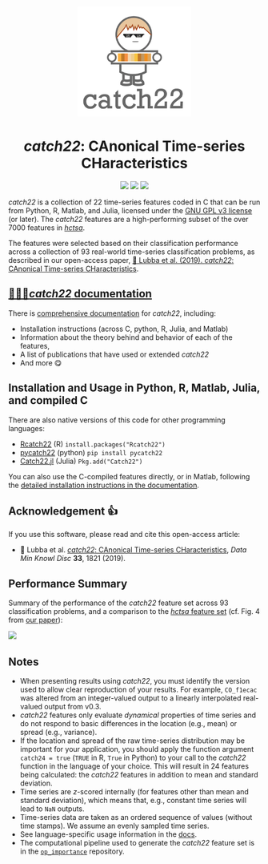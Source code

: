 <p align="center"><img src="img/catch22_logo_square.png" alt="catch22 logo" height="220"/></p>

<h1 align="center"><em>catch22</em>: CAnonical Time-series CHaracteristics</h1>

<p align="center">
 	<a href="https://zenodo.org/badge/latestdoi/146194807"><img src="https://zenodo.org/badge/146194807.svg" height="20"/></a>
    <a href="https://www.gnu.org/licenses/gpl-3.0"><img src="https://img.shields.io/badge/License-GPLv3-blue.svg" height="20"/></a>
 	<a href="https://twitter.com/compTimeSeries"><img src="https://img.shields.io/twitter/url/https/twitter.com/compTimeSeries.svg?style=social&label=Follow%20%40compTimeSeries" height="20"/></a>
</p>

_catch22_ is a collection of 22 time-series features coded in C that can be run from Python, R, Matlab, and Julia, licensed under the [GNU GPL v3 license](http://www.gnu.org/licenses/gpl-3.0.html) (or later).
The _catch22_ features are a high-performing subset of the over 7000 features in [_hctsa_](https://github.com/benfulcher/hctsa).

The features were selected based on their classification performance across a collection of 93 real-world time-series classification problems, as described in our open-access paper, [&#x1F4D7; Lubba et al. (2019). _catch22_: CAnonical Time-series CHaracteristics](https://doi.org/10.1007/s10618-019-00647-x).

## [&#x1F4D9;&#x1F4D8;&#x1F4D7;___catch22_ documentation__](https://time-series-features.gitbook.io/catch22/)

There is [comprehensive documentation](https://time-series-features.gitbook.io/catch22/) for _catch22_, including:

- Installation instructions (across C, python, R, Julia, and Matlab)
- Information about the theory behind and behavior of each of the features,
- A list of publications that have used or extended _catch22_
- And more :yum:

## Installation and Usage in Python, R, Matlab, Julia, and compiled C

There are also native versions of this code for other programming languages:

- [Rcatch22](https://github.com/hendersontrent/Rcatch22) (R) `install.packages("Rcatch22")`
- [pycatch22](https://github.com/DynamicsAndNeuralSystems/pycatch22) (python) `pip install pycatch22`
- [Catch22.jl](https://github.com/brendanjohnharris/Catch22.jl) (Julia) `Pkg.add("Catch22")`

You can also use the C-compiled features directly, or in Matlab, following the [detailed installation instructions in the documentation](https://time-series-features.gitbook.io/catch22/).

## Acknowledgement :+1:

If you use this software, please read and cite this open-access article:

- &#x1F4D7; Lubba et al. [_catch22_: CAnonical Time-series CHaracteristics](https://doi.org/10.1007/s10618-019-00647-x), _Data Min Knowl Disc_ __33__, 1821 (2019).

## Performance Summary

Summary of the performance of the _catch22_ feature set across 93 classification problems, and a comparison to the [_hctsa_ feature set](https://github.com/benfulcher/hctsa) (cf. Fig. 4 from [our paper](https://doi.org/10.1007/s10618-019-00647-x)):

![](img/PerformanceComparisonFig4.png)

## Notes

- When presenting results using _catch22_, you must identify the version used to allow clear reproduction of your results. For example, `CO_f1ecac` was altered from an integer-valued output to a linearly interpolated real-valued output from v0.3.
- _catch22_ features only evaluate _dynamical_ properties of time series and do not respond to basic differences in the location (e.g., mean) or spread (e.g., variance).
- If the location and spread of the raw time-series distribution may be important for your application, you should apply the function argument `catch24 = true` (`TRUE` in R, `True` in Python) to your call to the _catch22_ function in the language of your choice. This will result in 24 features being calculated: the _catch22_ features in addition to mean and standard deviation.
- Time series are _z_-scored internally (for features other than mean and standard deviation), which means that, e.g., constant time series will lead to `NaN` outputs.
- Time-series data are taken as an ordered sequence of values (without time stamps). We assume an evenly sampled time series.
- See language-specific usage information in the [docs](https://time-series-features.gitbook.io/catch22/).
- The computational pipeline used to generate the _catch22_ feature set is in the [`op_importance`](https://github.com/chlubba/op_importance) repository.
